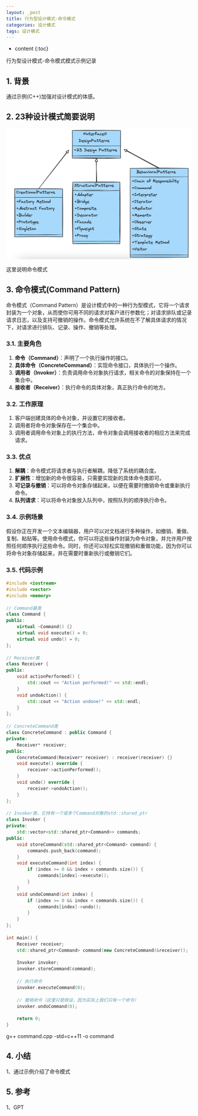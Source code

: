 ```yaml
---
layout: _post
title: 行为型设计模式-命令模式
categories: 设计模式
tags: 设计模式
---
```


* content
{:toc}

行为型设计模式-命令模式模式示例记录



## 1. 背景

通过示例(C++)加强对设计模式的体感。

## 2. 23种设计模式简要说明

![23种设计模式](/images/2024-05-12-20240512100608.png)

这里说明命令模式

## 3. 命令模式(Command Pattern)

命令模式（Command Pattern）是设计模式中的一种行为型模式，它将一个请求封装为一个对象，从而使你可用不同的请求对客户进行参数化；对请求排队或记录请求日志，以及支持可撤销的操作。命令模式允许系统在不了解具体请求的情况下，对请求进行排队、记录、操作、撤销等处理。

### 3.1. 主要角色

1. **命令（Command）**：声明了一个执行操作的接口。
2. **具体命令（ConcreteCommand）**：实现命令接口，具体执行一个操作。
3. **调用者（Invoker）**：负责调用命令对象执行请求，相关命令的对象保持在一个集合中。
4. **接收者（Receiver）**：执行命令的具体对象，真正执行命令的地方。

### 3.2. 工作原理

1. 客户端创建具体的命令对象，并设置它的接收者。
2. 调用者将命令对象保存在一个集合中。
3. 调用者调用命令对象上的执行方法，命令对象会调用接收者的相应方法来完成请求。

### 3.3. 优点

1. **解耦**：命令模式将请求者与执行者解耦，降低了系统的耦合度。
2. **扩展性**：增加新的命令很容易，只需要实现新的具体命令类即可。
3. **可记录与撤销**：可以将命令对象存储起来，以便在需要时撤销命令或重新执行命令。
4. **队列请求**：可以将命令对象放入队列中，按照队列的顺序执行命令。

### 3.4. 示例场景

假设你正在开发一个文本编辑器，用户可以对文档进行多种操作，如撤销、重做、复制、粘贴等。使用命令模式，你可以将这些操作封装为命令对象，并允许用户按照任何顺序执行这些命令。同时，你还可以轻松实现撤销和重做功能，因为你可以将命令对象存储起来，并在需要时重新执行或撤销它们。

### 3.5. 代码示例

```cpp
#include <iostream>  
#include <vector>  
#include <memory>  
  
// Command基类  
class Command {  
public:  
    virtual ~Command() {}  
    virtual void execute() = 0;  
    virtual void undo() = 0;  
};  
  
// Receiver类  
class Receiver {  
public:  
    void actionPerformed() {  
        std::cout << "Action performed!" << std::endl;  
    }  
    void undoAction() {  
        std::cout << "Action undone!" << std::endl;  
    }  
};  
  
// ConcreteCommand类  
class ConcreteCommand : public Command {  
private:  
    Receiver* receiver;  
public:  
    ConcreteCommand(Receiver* receiver) : receiver(receiver) {}  
    void execute() override {  
        receiver->actionPerformed();  
    }  
    void undo() override {  
        receiver->undoAction();  
    }  
};

// Invoker类，它持有一个或多个Command对象的std::shared_ptr
class Invoker {  
private:  
    std::vector<std::shared_ptr<Command>> commands;  
public:  
    void storeCommand(std::shared_ptr<Command> command) {  
        commands.push_back(command);  
    }  
    void executeCommand(int index) {  
        if (index >= 0 && index < commands.size()) {  
            commands[index]->execute();  
        }  
    }  
    void undoCommand(int index) {  
        if (index >= 0 && index < commands.size()) {  
            commands[index]->undo();  
        }  
    }  
};

int main() {  
    Receiver receiver;  
    std::shared_ptr<Command> command(new ConcreteCommand(&receiver));  
  
    Invoker invoker;  
    invoker.storeCommand(command);  
  
    // 执行命令  
    invoker.executeCommand(0);  
  
    // 撤销命令（这里只是假设，因为实际上我们只有一个命令）  
    invoker.undoCommand(0);  
  
    return 0;  
}
```

g++ command.cpp -std=c++11 -o command

## 4. 小结

1、通过示例介绍了命令模式

## 5. 参考

1、GPT
